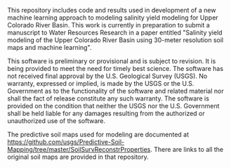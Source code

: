 This repository includes code and results used in development of a new machine learning approach to modeling salinity yield modeling for Upper Colorado River Basin. This work is currently in preparation to submit a manuscript to Water Resources Research in a paper entitled "Salinity yield modeling of the Upper Colorado River Basin using 30-meter resolution soil maps and machine learning".

This software is preliminary or provisional and is subject to revision. It is being provided to meet the need for timely best science. The software has not received final approval by the U.S. Geological Survey (USGS). No warranty, expressed or implied, is made by the USGS or the U.S. Government as to the functionality of the software and related material nor shall the fact of release constitute any such warranty. The software is provided on the condition that neither the USGS nor the U.S. Government shall be held liable for any damages resulting from the authorized or unauthorized use of the software.

The predictive soil maps used for modeling are documented at https://github.com/usgs/Predictive-Soil-Mapping/tree/master/SoilSurvReconstrProperties. There are links to all the original soil maps are provided in that repository.

